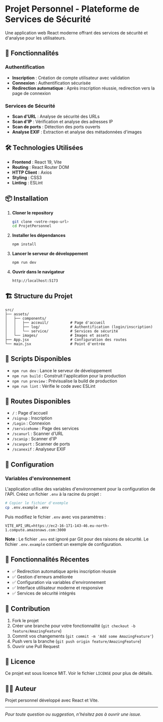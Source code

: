 # Projet Personnel - Plateforme de Services de Sécurité

Une application web React moderne offrant des services de sécurité et d'analyse pour les utilisateurs.

## 🚀 Fonctionnalités

### Authentification
- **Inscription** : Création de compte utilisateur avec validation
- **Connexion** : Authentification sécurisée
- **Redirection automatique** : Après inscription réussie, redirection vers la page de connexion

### Services de Sécurité
- **Scan d'URL** : Analyse de sécurité des URLs
- **Scan d'IP** : Vérification et analyse des adresses IP
- **Scan de ports** : Détection des ports ouverts
- **Analyse EXIF** : Extraction et analyse des métadonnées d'images

## 🛠️ Technologies Utilisées

- **Frontend** : React 19, Vite
- **Routing** : React Router DOM
- **HTTP Client** : Axios
- **Styling** : CSS3
- **Linting** : ESLint

## 📦 Installation

1. **Cloner le repository**
   ```bash
   git clone <votre-repo-url>
   cd ProjetPersonnel
   ```

2. **Installer les dépendances**
   ```bash
   npm install
   ```

3. **Lancer le serveur de développement**
   ```bash
   npm run dev
   ```

4. **Ouvrir dans le navigateur**
   ```
   http://localhost:5173
   ```

## 🏗️ Structure du Projet

```
src/
├── assets/
│   ├── components/
│   │   ├── acceuil/          # Page d'accueil
│   │   ├── log/              # Authentification (login/inscription)
│   │   └── service/          # Services de sécurité
│   └── images/               # Images et assets
├── App.jsx                   # Configuration des routes
└── main.jsx                  # Point d'entrée
```

## 🚦 Scripts Disponibles

- `npm run dev` : Lance le serveur de développement
- `npm run build` : Construit l'application pour la production
- `npm run preview` : Prévisualise la build de production
- `npm run lint` : Vérifie le code avec ESLint

## 🔗 Routes Disponibles

- `/` : Page d'accueil
- `/signup` : Inscription
- `/Login` : Connexion
- `/servicehome` : Page des services
- `/scanurl` : Scanner d'URL
- `/scanip` : Scanner d'IP
- `/scanport` : Scanner de ports
- `/scanexif` : Analyseur EXIF

## 🔧 Configuration

### Variables d'environnement

L'application utilise des variables d'environnement pour la configuration de l'API. Créez un fichier `.env` à la racine du projet :

```bash
# Copier le fichier d'exemple
cp .env.example .env
```

Puis modifiez le fichier `.env` avec vos paramètres :

```env
VITE_API_URL=https://ec2-16-171-143-46.eu-north-1.compute.amazonaws.com:3000
```

**Note** : Le fichier `.env` est ignoré par Git pour des raisons de sécurité. Le fichier `.env.example` contient un exemple de configuration.

## 📝 Fonctionnalités Récentes

- ✅ Redirection automatique après inscription réussie
- ✅ Gestion d'erreurs améliorée
- ✅ Configuration via variables d'environnement
- ✅ Interface utilisateur moderne et responsive
- ✅ Services de sécurité intégrés

## 🤝 Contribution

1. Fork le projet
2. Créer une branche pour votre fonctionnalité (`git checkout -b feature/AmazingFeature`)
3. Commit vos changements (`git commit -m 'Add some AmazingFeature'`)
4. Push vers la branche (`git push origin feature/AmazingFeature`)
5. Ouvrir une Pull Request

## 📄 Licence

Ce projet est sous licence MIT. Voir le fichier `LICENSE` pour plus de détails.

## 👨‍💻 Auteur

Projet personnel développé avec React et Vite.

---

*Pour toute question ou suggestion, n'hésitez pas à ouvrir une issue.*